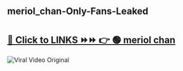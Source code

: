 
 ## meriol_chan-Only-Fans-Leaked

# <h2><a href="https://clipsfans.com/meriol_chan&ref=git">🔗 Click to LINKS ⏩⏩ 👉 🟢 meriol chan </a></h2>

<a href="https://clipsfans.com/meriol_chan&ref=git" rel="nofollow" data-target="animated-image.originalLink"><img src="https://i.ibb.co.com/xMMVF88/686577567.gif" alt="Viral Video Original" style="max-width: 100%; display: inline-block;" data-target="animated-image.originalImage"></a>
